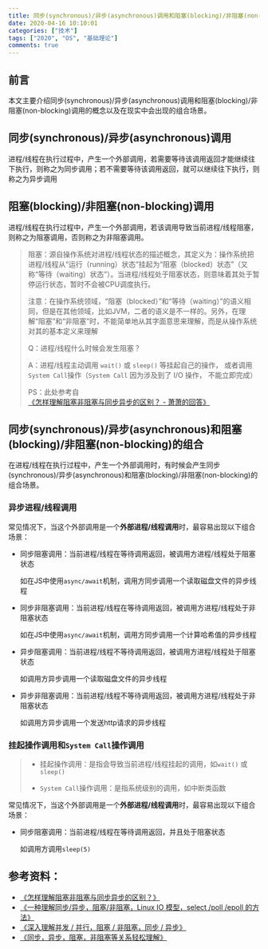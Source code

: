```yaml
---
title: 同步(synchronous)/异步(asynchronous)调用和阻塞(blocking)/非阻塞(non-blocking)调用
date: 2020-04-16 10:10:01
categories: ["技术"]
tags: ["2020", "OS", "基础理论"]
comments: true
---
```




## 前言
本文主要介绍同步(synchronous)/异步(asynchronous)调用和阻塞(blocking)/非阻塞(non-blocking)调用的概念以及在现实中会出现的组合场景。

<!-- more -->

## 同步(synchronous)/异步(asynchronous)调用
进程/线程在执行过程中，产生一个外部调用，若需要等待该调用返回才能继续往下执行，则称之为同步调用；若不需要等待该调用返回，就可以继续往下执行，则称之为异步调用

## 阻塞(blocking)/非阻塞(non-blocking)调用
进程/线程在执行过程中，产生一个外部调用，若该调用导致当前进程/线程阻塞，则称之为阻塞调用，否则称之为非阻塞调用。

> 阻塞：源自操作系统对进程/线程状态的描述概念，其定义为：操作系统把进程/线程从“运行（running）状态”挂起为“阻塞（blocked）状态”（又称“等待（waiting）状态”）。当进程/线程处于阻塞状态，则意味着其处于暂停运行状态，暂时不会被CPU调度执行。
>
> 注意：在操作系统领域，“阻塞（blocked）”和“等待（waiting）”的语义相同，但是在其他领域，比如JVM，二者的语义是不一样的。另外，在理解“阻塞”和“非阻塞”时，不能简单地从其字面意思来理解，而是从操作系统对其的基本定义来理解
>
> Q：进程/线程什么时候会发生阻塞？
>
> A：进程/线程主动调用 `wait()` 或 `sleep()` 等挂起自己的操作， 或者调用 `System Call`操作（`System Call` 因为涉及到了 I/O 操作， 不能立即完成）
> 
> PS：此处参考自[《怎样理解阻塞非阻塞与同步异步的区别？ - 萧萧的回答》](
https://www.zhihu.com/question/19732473/answer/241673170)

## 同步(synchronous)/异步(asynchronous)和阻塞(blocking)/非阻塞(non-blocking)的组合

在进程/线程在执行过程中，产生一个外部调用时，有时候会产生同步(synchronous)/异步(asynchronous)和阻塞(blocking)/非阻塞(non-blocking)的组合场景。

### 异步进程/线程调用

常见情况下，当这个外部调用是一个**外部进程/线程调用**时，最容易出现以下组合场景：

- 同步阻塞调用：当前进程/线程在等待调用返回，被调用方进程/线程处于阻塞状态

    如在JS中使用`async/await`机制，调用方同步调用一个读取磁盘文件的异步线程


- 同步非阻塞调用：当前进程/线程在等待调用返回，被调用方进程/线程处于非阻塞状态

    如在JS中使用`async/await`机制，调用方同步调用一个计算哈希值的异步线程

- 异步阻塞调用：当前进程/线程不等待调用返回，被调用方进程/线程处于阻塞状态

    如调用方异步调用一个读取磁盘文件的异步线程

- 异步非阻塞调用：当前进程/线程不等待调用返回，被调用方进程/线程处于非阻塞状态

    如调用方异步调用一个发送http请求的异步线程
    
### 挂起操作调用和`System Call`操作调用

> - 挂起操作调用：是指会导致当前进程/线程挂起的调用，如`wait()` 或 `sleep()`
>
> - `System Call`操作调用：是指系统级别的调用，如中断类函数

常见情况下，当这个外部调用是一个**外部进程/线程调用**时，最容易出现以下组合场景：

- 同步阻塞调用：当前进程/线程在等待调用返回，并且处于阻塞状态

    如调用方调用`sleep(5)`
    

## 参考资料：

- [《怎样理解阻塞非阻塞与同步异步的区别？》](https://www.zhihu.com/question/19732473)
- [《一种理解同步/异步，阻塞/非阻塞，Linux IO 模型，select /poll /epoll 的方法》](https://cloud.tencent.com/developer/article/1005527)
- [《深入理解并发 / 并行，阻塞 / 非阻塞，同步 / 异步》](https://juejin.im/entry/58ae4636b123db0052b1caf8)
- [《同步，异步，阻塞，非阻塞等关系轻松理解》](https://github.com/calidion/calidion.github.io/issues/40)

